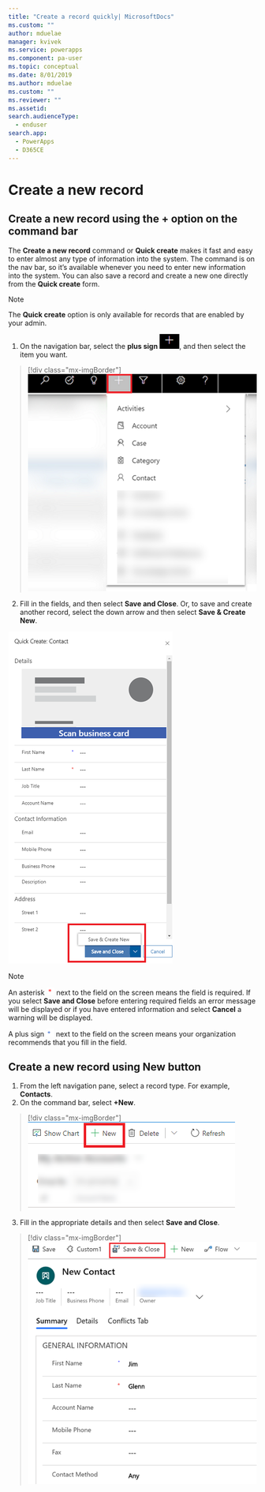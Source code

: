 ```yaml
---
title: "Create a record quickly| MicrosoftDocs"
ms.custom: ""
author: mduelae
manager: kvivek
ms.service: powerapps
ms.component: pa-user
ms.topic: conceptual
ms.date: 8/01/2019
ms.author: mduelae
ms.custom: ""
ms.reviewer: ""
ms.assetid: 
search.audienceType: 
  - enduser
search.app: 
  - PowerApps
  - D365CE
---
```

# Create a new record

## Create a new record using the + option on the command bar

The **Create a new record** command or **Quick create** makes it fast and easy to enter almost any type of information into the system. The command is on the nav bar, so it’s available whenever you need to enter new information into the system. You can also save a record and create a new one directly from the **Quick create** form.

> [!NOTE]
> The **Quick create** option is only available for records that are enabled by your admin.
    
1. On the navigation bar, select the **plus sign** ![Create record button](media/create-record-button.png "Create record button"), and then select the item you want.  

  > [!div class="mx-imgBorder"] 
  > ![Create record button](media/newrecord1.png "Create record button")
  
2.  Fill in the fields, and then select **Save and Close**. Or, to save and create another record, select the down arrow and then select  **Save & Create New**.

  ![Save a record](media/quick_create.png "Save a record")
  
> [!NOTE]
> An asterisk ![Required Field button](media/required-field-button.png "Required Field button") next to the field on the screen means the field is required. If you select **Save and Close** before entering required fields an error message will be displayed or if you have entered information and select **Cancel** a warning will be displayed.
>   
> A plus sign ![Recommended Field button](media/recommended-field-button.png "Recommended Field button") next to the field on the screen means your organization recommends that you fill in the field.  


## Create a new record using New button 

1. From the left navigation pane, select a record type. For example, **Contacts**. 
2. On the command bar, select **+New**.

  > [!div class="mx-imgBorder"] 
  > ![Create new button](media/newrecord2.png "Create new button")
  
3. Fill in the appropriate details and then select **Save and Close**.

  > [!div class="mx-imgBorder"] 
  > ![Create new button](media/newrecord3.png "Create new button")

    
